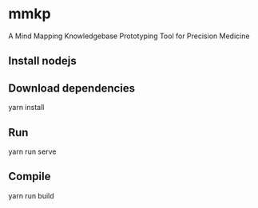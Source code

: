 # mmkp
A Mind Mapping Knowledgebase Prototyping Tool for Precision Medicine

## Install nodejs

## Download dependencies

yarn install

## Run

yarn run serve

## Compile

yarn run build
